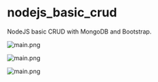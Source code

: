 # nodejs_basic_crud
NodeJS basic CRUD with MongoDB and Bootstrap.

 ![main.png](https://raw.githubusercontent.com/alexmarcel/nodejs_basic_crud/master/readme/main.png)

 ![main.png](https://raw.githubusercontent.com/alexmarcel/nodejs_basic_crud/master/readme/add.png)

 ![main.png](https://raw.githubusercontent.com/alexmarcel/nodejs_basic_crud/master/readme/update.png)
